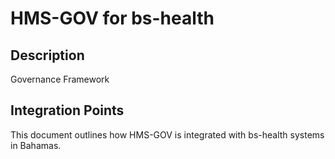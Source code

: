 # HMS-GOV for bs-health

## Description

Governance Framework

## Integration Points

This document outlines how HMS-GOV is integrated with bs-health systems in Bahamas.
